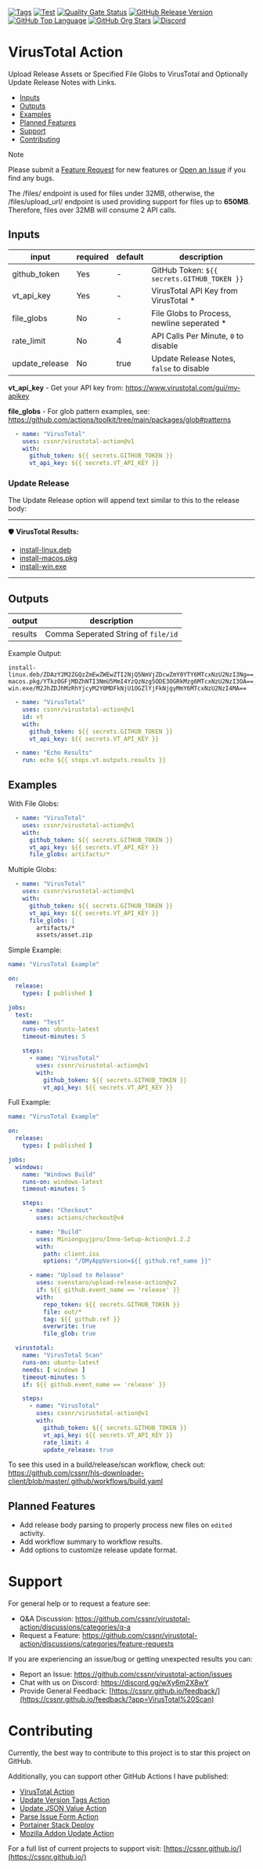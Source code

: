 [![Tags](https://img.shields.io/github/actions/workflow/status/cssnr/virustotal-action/tags.yaml?logo=github&logoColor=white&label=tags)](https://github.com/cssnr/virustotal-action/actions/workflows/tags.yaml)
[![Test](https://img.shields.io/github/actions/workflow/status/cssnr/virustotal-action/test.yaml?logo=github&logoColor=white&label=test)](https://github.com/cssnr/virustotal-action/actions/workflows/test.yaml)
[![Quality Gate Status](https://sonarcloud.io/api/project_badges/measure?project=cssnr_virustotal-action&metric=alert_status)](https://sonarcloud.io/summary/new_code?id=cssnr_virustotal-action)
[![GitHub Release Version](https://img.shields.io/github/v/release/cssnr/virustotal-action?logo=github)](https://github.com/cssnr/virustotal-action/releases/latest)
[![GitHub Top Language](https://img.shields.io/github/languages/top/cssnr/virustotal-action?logo=htmx&logoColor=white)](https://github.com/cssnr/virustotal-action)
[![GitHub Org Stars](https://img.shields.io/github/stars/cssnr?style=flat&logo=github&logoColor=white)](https://cssnr.github.io/)
[![Discord](https://img.shields.io/discord/899171661457293343?logo=discord&logoColor=white&label=discord&color=7289da)](https://discord.gg/wXy6m2X8wY)

# VirusTotal Action

Upload Release Assets or Specified File Globs to VirusTotal and Optionally Update Release Notes with Links.

* [Inputs](#Inputs)
* [Outputs](#Outputs)
* [Examples](#Examples)
* [Planned Features](#Planned-Features)
* [Support](#Support)
* [Contributing](#Contributing)

> [!NOTE]  
> Please submit a [Feature Request](https://github.com/cssnr/virustotal-action/discussions/categories/feature-requests)
> for new features
> or [Open an Issue](https://github.com/cssnr/virustotal-action/issues) if you find any bugs.

The /files/ endpoint is used for files under 32MB, otherwise, the /files/upload_url/ endpoint is used providing support
for files up to **650MB**. Therefore, files over 32MB will consume 2 API calls.

## Inputs

| input          | required | default | description                                 |
|----------------|----------|---------|---------------------------------------------|
| github_token   | Yes      | -       | GitHub Token: `${{ secrets.GITHUB_TOKEN }}` |
| vt_api_key     | Yes      | -       | VirusTotal API Key from VirusTotal *        |
| file_globs     | No       | -       | File Globs to Process, newline seperated *  |
| rate_limit     | No       | 4       | API Calls Per Minute, `0` to disable        |
| update_release | No       | true    | Update Release Notes, `false` to disable    |

**vt_api_key** - Get your API key from: https://www.virustotal.com/gui/my-apikey

**file_globs** - For glob pattern examples, see: https://github.com/actions/toolkit/tree/main/packages/glob#patterns

```yaml
  - name: "VirusTotal"
    uses: cssnr/virustotal-action@v1
    with:
      github_token: ${{ secrets.GITHUB_TOKEN }}
      vt_api_key: ${{ secrets.VT_API_KEY }}
```

### Update Release

The Update Release option will append text similar to this to the release body:

---
🛡️ **VirusTotal Results:**

- [install-linux.deb](https://www.virustotal.com/gui/file-analysis/ZDAzY2M2ZGQzZmEwZWEwZTI2NjQ5NmVjZDcwZmY0YTY6MTcxNzU2NzI3Ng==)
- [install-macos.pkg](https://www.virustotal.com/gui/file-analysis/YTkzOGFjMDZhNTI3NmU5MmI4YzQzNzg5ODE3OGRkMzg6MTcxNzU2NzI3OA==)
- [install-win.exe](https://www.virustotal.com/gui/file-analysis/M2JhZDJhMzRhYjcyM2Y0MDFkNjU1OGZlYjFkNjgyMmY6MTcxNzU2NzI4MA==)

---

## Outputs

| output  | description                         |
|---------|-------------------------------------|
| results | Comma Seperated String of `file/id` |

Example Output:

```text
install-linux.deb/ZDAzY2M2ZGQzZmEwZWEwZTI2NjQ5NmVjZDcwZmY0YTY6MTcxNzU2NzI3Ng==,install-macos.pkg/YTkzOGFjMDZhNTI3NmU5MmI4YzQzNzg5ODE3OGRkMzg6MTcxNzU2NzI3OA==,install-win.exe/M2JhZDJhMzRhYjcyM2Y0MDFkNjU1OGZlYjFkNjgyMmY6MTcxNzU2NzI4MA==
```

```yaml
  - name: "VirusTotal"
    uses: cssnr/virustotal-action@v1
    id: vt
    with:
      github_token: ${{ secrets.GITHUB_TOKEN }}
      vt_api_key: ${{ secrets.VT_API_KEY }}

  - name: "Echo Results"
    run: echo ${{ steps.vt.outputs.results }}
```

## Examples

With File Globs:

```yaml
  - name: "VirusTotal"
    uses: cssnr/virustotal-action@v1
    with:
      github_token: ${{ secrets.GITHUB_TOKEN }}
      vt_api_key: ${{ secrets.VT_API_KEY }}
      file_globs: artifacts/*
```

Multiple Globs:

```yaml
  - name: "VirusTotal"
    uses: cssnr/virustotal-action@v1
    with:
      github_token: ${{ secrets.GITHUB_TOKEN }}
      vt_api_key: ${{ secrets.VT_API_KEY }}
      file_globs: |
        artifacts/*
        assets/asset.zip
```

Simple Example:

```yaml
name: "VirusTotal Example"

on:
  release:
    types: [ published ]

jobs:
  test:
    name: "Test"
    runs-on: ubuntu-latest
    timeout-minutes: 5

    steps:
      - name: "VirusTotal"
        uses: cssnr/virustotal-action@v1
        with:
          github_token: ${{ secrets.GITHUB_TOKEN }}
          vt_api_key: ${{ secrets.VT_API_KEY }}
```

Full Example:

```yaml
name: "VirusTotal Example"

on:
  release:
    types: [ published ]

jobs:
  windows:
    name: "Windows Build"
    runs-on: windows-latest
    timeout-minutes: 5

    steps:
      - name: "Checkout"
        uses: actions/checkout@v4

      - name: "Build"
        uses: Minionguyjpro/Inno-Setup-Action@v1.2.2
        with:
          path: client.iss
          options: "/DMyAppVersion=${{ github.ref_name }}"

      - name: "Upload to Release"
        uses: svenstaro/upload-release-action@v2
        if: ${{ github.event_name == 'release' }}
        with:
          repo_token: ${{ secrets.GITHUB_TOKEN }}
          file: out/*
          tag: ${{ github.ref }}
          overwrite: true
          file_glob: true

  virustotal:
    name: "VirusTotal Scan"
    runs-on: ubuntu-latest
    needs: [ windows ]
    timeout-minutes: 5
    if: ${{ github.event_name == 'release' }}

    steps:
      - name: "VirusTotal"
        uses: cssnr/virustotal-action@v1
        with:
          github_token: ${{ secrets.GITHUB_TOKEN }}
          vt_api_key: ${{ secrets.VT_API_KEY }}
          rate_limit: 4
          update_release: true
```

To see this used in a build/release/scan workflow, check out:  
https://github.com/cssnr/hls-downloader-client/blob/master/.github/workflows/build.yaml

## Planned Features

- Add release body parsing to properly process new files on `edited` activity.
- Add workflow summary to workflow results.
- Add options to customize release update format.

# Support

For general help or to request a feature see:

- Q&A Discussion: https://github.com/cssnr/virustotal-action/discussions/categories/q-a
- Request a Feature: https://github.com/cssnr/virustotal-action/discussions/categories/feature-requests

If you are experiencing an issue/bug or getting unexpected results you can:

- Report an Issue: https://github.com/cssnr/virustotal-action/issues
- Chat with us on Discord: https://discord.gg/wXy6m2X8wY
- Provide General Feedback: [https://cssnr.github.io/feedback/](https://cssnr.github.io/feedback/?app=VirusTotal%20Scan)

# Contributing

Currently, the best way to contribute to this project is to star this project on GitHub.

Additionally, you can support other GitHub Actions I have published:

- [VirusTotal Action](https://github.com/cssnr/virustotal-action)
- [Update Version Tags Action](https://github.com/cssnr/update-version-tags-action)
- [Update JSON Value Action](https://github.com/cssnr/update-json-value-action)
- [Parse Issue Form Action](https://github.com/cssnr/parse-issue-form-action)
- [Portainer Stack Deploy](https://github.com/cssnr/portainer-stack-deploy-action)
- [Mozilla Addon Update Action](https://github.com/cssnr/mozilla-addon-update-action)

For a full list of current projects to support visit: [https://cssnr.github.io/](https://cssnr.github.io/)
